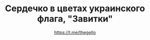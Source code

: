 ---
title: Сердечко в цветах украинского флага, "Завитки"
description: Значок или магнит. 32 мм, ручная работа
author: https://t.me/thegello
cost: 3000₸
---